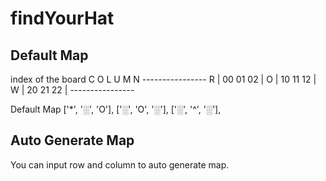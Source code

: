 # findYourHat
## Default Map
  index of the board
      C O L U M N
    ----------------
 R  |  00  01  02  |
 O  |  10  11  12  |
 W  |  20  21  22  |
    ----------------

  Default Map
  ['*', '░', 'O'],
  ['░', 'O', '░'],
  ['░', '^', '░'], 

## Auto Generate Map
You can input row and column to auto generate map.
